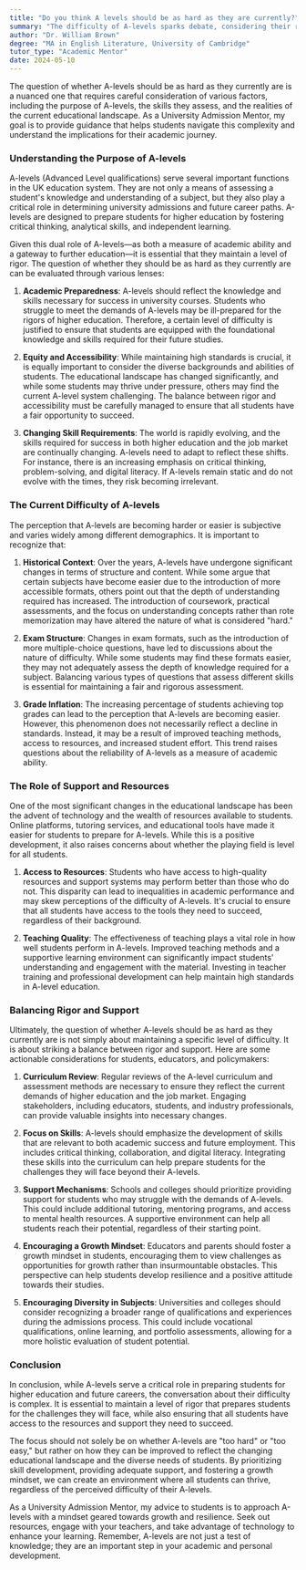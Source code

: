 ```yaml
---
title: "Do you think A levels should be as hard as they are currently?"
summary: "The difficulty of A-levels sparks debate, considering their role in education and student assessment in today's academic landscape."
author: "Dr. William Brown"
degree: "MA in English Literature, University of Cambridge"
tutor_type: "Academic Mentor"
date: 2024-05-10
---
```


The question of whether A-levels should be as hard as they currently are is a nuanced one that requires careful consideration of various factors, including the purpose of A-levels, the skills they assess, and the realities of the current educational landscape. As a University Admission Mentor, my goal is to provide guidance that helps students navigate this complexity and understand the implications for their academic journey.

### Understanding the Purpose of A-levels

A-levels (Advanced Level qualifications) serve several important functions in the UK education system. They are not only a means of assessing a student's knowledge and understanding of a subject, but they also play a critical role in determining university admissions and future career paths. A-levels are designed to prepare students for higher education by fostering critical thinking, analytical skills, and independent learning.

Given this dual role of A-levels—as both a measure of academic ability and a gateway to further education—it is essential that they maintain a level of rigor. The question of whether they should be as hard as they currently are can be evaluated through various lenses:

1. **Academic Preparedness**: A-levels should reflect the knowledge and skills necessary for success in university courses. Students who struggle to meet the demands of A-levels may be ill-prepared for the rigors of higher education. Therefore, a certain level of difficulty is justified to ensure that students are equipped with the foundational knowledge and skills required for their future studies.

2. **Equity and Accessibility**: While maintaining high standards is crucial, it is equally important to consider the diverse backgrounds and abilities of students. The educational landscape has changed significantly, and while some students may thrive under pressure, others may find the current A-level system challenging. The balance between rigor and accessibility must be carefully managed to ensure that all students have a fair opportunity to succeed.

3. **Changing Skill Requirements**: The world is rapidly evolving, and the skills required for success in both higher education and the job market are continually changing. A-levels need to adapt to reflect these shifts. For instance, there is an increasing emphasis on critical thinking, problem-solving, and digital literacy. If A-levels remain static and do not evolve with the times, they risk becoming irrelevant.

### The Current Difficulty of A-levels

The perception that A-levels are becoming harder or easier is subjective and varies widely among different demographics. It is important to recognize that:

1. **Historical Context**: Over the years, A-levels have undergone significant changes in terms of structure and content. While some argue that certain subjects have become easier due to the introduction of more accessible formats, others point out that the depth of understanding required has increased. The introduction of coursework, practical assessments, and the focus on understanding concepts rather than rote memorization may have altered the nature of what is considered "hard."

2. **Exam Structure**: Changes in exam formats, such as the introduction of more multiple-choice questions, have led to discussions about the nature of difficulty. While some students may find these formats easier, they may not adequately assess the depth of knowledge required for a subject. Balancing various types of questions that assess different skills is essential for maintaining a fair and rigorous assessment.

3. **Grade Inflation**: The increasing percentage of students achieving top grades can lead to the perception that A-levels are becoming easier. However, this phenomenon does not necessarily reflect a decline in standards. Instead, it may be a result of improved teaching methods, access to resources, and increased student effort. This trend raises questions about the reliability of A-levels as a measure of academic ability.

### The Role of Support and Resources

One of the most significant changes in the educational landscape has been the advent of technology and the wealth of resources available to students. Online platforms, tutoring services, and educational tools have made it easier for students to prepare for A-levels. While this is a positive development, it also raises concerns about whether the playing field is level for all students.

1. **Access to Resources**: Students who have access to high-quality resources and support systems may perform better than those who do not. This disparity can lead to inequalities in academic performance and may skew perceptions of the difficulty of A-levels. It's crucial to ensure that all students have access to the tools they need to succeed, regardless of their background.

2. **Teaching Quality**: The effectiveness of teaching plays a vital role in how well students perform in A-levels. Improved teaching methods and a supportive learning environment can significantly impact students' understanding and engagement with the material. Investing in teacher training and professional development can help maintain high standards in A-level education.

### Balancing Rigor and Support

Ultimately, the question of whether A-levels should be as hard as they currently are is not simply about maintaining a specific level of difficulty. It is about striking a balance between rigor and support. Here are some actionable considerations for students, educators, and policymakers:

1. **Curriculum Review**: Regular reviews of the A-level curriculum and assessment methods are necessary to ensure they reflect the current demands of higher education and the job market. Engaging stakeholders, including educators, students, and industry professionals, can provide valuable insights into necessary changes.

2. **Focus on Skills**: A-levels should emphasize the development of skills that are relevant to both academic success and future employment. This includes critical thinking, collaboration, and digital literacy. Integrating these skills into the curriculum can help prepare students for the challenges they will face beyond their A-levels.

3. **Support Mechanisms**: Schools and colleges should prioritize providing support for students who may struggle with the demands of A-levels. This could include additional tutoring, mentoring programs, and access to mental health resources. A supportive environment can help all students reach their potential, regardless of their starting point.

4. **Encouraging a Growth Mindset**: Educators and parents should foster a growth mindset in students, encouraging them to view challenges as opportunities for growth rather than insurmountable obstacles. This perspective can help students develop resilience and a positive attitude towards their studies.

5. **Encouraging Diversity in Subjects**: Universities and colleges should consider recognizing a broader range of qualifications and experiences during the admissions process. This could include vocational qualifications, online learning, and portfolio assessments, allowing for a more holistic evaluation of student potential.

### Conclusion

In conclusion, while A-levels serve a critical role in preparing students for higher education and future careers, the conversation about their difficulty is complex. It is essential to maintain a level of rigor that prepares students for the challenges they will face, while also ensuring that all students have access to the resources and support they need to succeed. 

The focus should not solely be on whether A-levels are "too hard" or "too easy," but rather on how they can be improved to reflect the changing educational landscape and the diverse needs of students. By prioritizing skill development, providing adequate support, and fostering a growth mindset, we can create an environment where all students can thrive, regardless of the perceived difficulty of their A-levels. 

As a University Admission Mentor, my advice to students is to approach A-levels with a mindset geared towards growth and resilience. Seek out resources, engage with your teachers, and take advantage of technology to enhance your learning. Remember, A-levels are not just a test of knowledge; they are an important step in your academic and personal development.
    